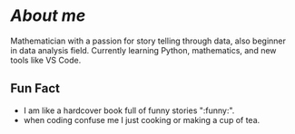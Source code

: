 # *About me*

Mathematician with a passion for story telling through data, also beginner  
in data analysis field. Currently learning Python, mathematics, and new tools
like VS Code.

## Fun Fact

- I am like a hardcover book full of funny stories ":funny:".
- when coding confuse me I just cooking or making a cup of tea.
